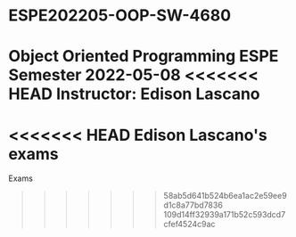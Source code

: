 # ESPE202205-OOP-SW-4680
Object Oriented Programming ESPE Semester 2022-05-08
<<<<<<< HEAD
Instructor: Edison Lascano
=======
<<<<<<< HEAD
Edison Lascano's exams
=======
Exams
>>>>>>> 58ab5d641b524b6ea1ac2e59ee9d1c8a77bd7836
>>>>>>> 109d14ff32939a171b52c593dcd7cfef4524c9ac
